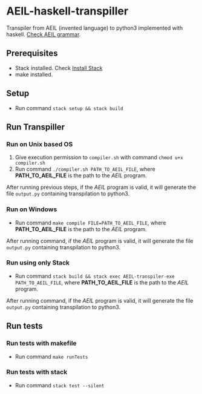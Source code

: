 # AEIL-haskell-transpiller

Transpiler from AEIL (invented language) to python3 implemented with haskell.
[Check AEIL grammar](https://github.com/AgustinIzaguirre/AEIL-haskell-transpiller/blob/master/grammar.txt).

## Prerequisites
* Stack installed. Check [Install Stack](https://docs.haskellstack.org/en/stable/install_and_upgrade/)
* make installed.

## Setup
* Run command `stack setup && stack build`

## Run Transpiller

### Run on Unix based OS
1. Give execution permission to `compiler.sh` with command `chmod u+x compiler.sh`
2. Run command `./compiler.sh PATH_TO_AEIL_FILE`,
    where **PATH_TO_AEIL_FILE** is the path to the *AEIL* program.

After running previous steps, if the *AEIL* program is valid, it will generate the file `output.py` containing transpilation to python3.

### Run on Windows
* Run command `make compile FILE=PATH_TO_AEIL_FILE`, where **PATH_TO_AEIL_FILE** is the path to the *AEIL* program.

After running command, if the *AEIL* program is valid, it will generate the file `output.py` containing transpilation to python3.

### Run using only Stack
* Run command `stack build && stack exec AEIL-transpiler-exe PATH_TO_AEIL_FILE`, where **PATH_TO_AEIL_FILE** is the path to the *AEIL* program.
  
After running command, if the *AEIL* program is valid, it will generate the file `output.py` containing transpilation to python3.

## Run tests

### Run tests with makefile
* Run command `make runTests`
  
### Run tests with stack
* Run command `stack test --silent`
